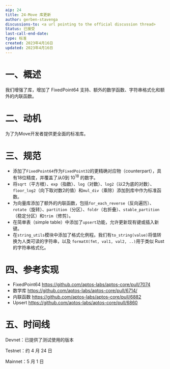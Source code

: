 ```yaml
---
aip: 24
title: 24-Move 库更新
author: gerben-stavenga
discussions-to: <a url pointing to the official discussion thread>
Status: 已接受
last-call-end-date: 
type: 标准
created: 2023年4月16日
updated: 2023年4月16日
---
```

# 一、概述

我们增强了库，增加了 FixedPoint64 支持、额外的数学函数、字符串格式化和额外的内联函数。

# 二、动机

为了为Move开发者提供更全面的标准库。

# 三、规范

- 添加了`FixedPoint64`作为`FixedPoint32`的更精确对应物（counterpart），具有18位精度，并覆盖了从0到 $10^{18}$ 的数字。
- 将`sqrt`（平方根）、`exp`（指数）、`log`（对数）、`log2`（以2为底的对数）、`floor_log2`（向下取对数2的值）和`mul_div`（乘除）添加到库中作为标准函数。
- 为向量库添加了额外的内联函数，包括`for_each_reverse`（反向遍历）、`rotate`（旋转）、`partition`（分区）、`foldr`（右折叠）、`stable_partition`（稳定分区）和`trim`（修剪）。
- 在简单表（simple table）中添加了`upsert`功能，允许更新现有键或插入新键。
- 在`string_utils`模块中添加了格式化例程。我们有`to_string(value)`将值转换为人类可读的字符串，以及 `formatX(fmt, val1, val2, ..)`用于类似 Rust 的字符串格式化。

# 四、参考实现

- FixedPoint64 https://github.com/aptos-labs/aptos-core/pull/7074
- 数学库 https://github.com/aptos-labs/aptos-core/pull/6714/
- 内联函数 https://github.com/aptos-labs/aptos-core/pull/6882
- Upsert https://github.com/aptos-labs/aptos-core/pull/6860

# 五、时间线

Devnet：已提供了测试使用的版本

Testnet：约 4 月 24 日

Mainnet：5 月 1 日

